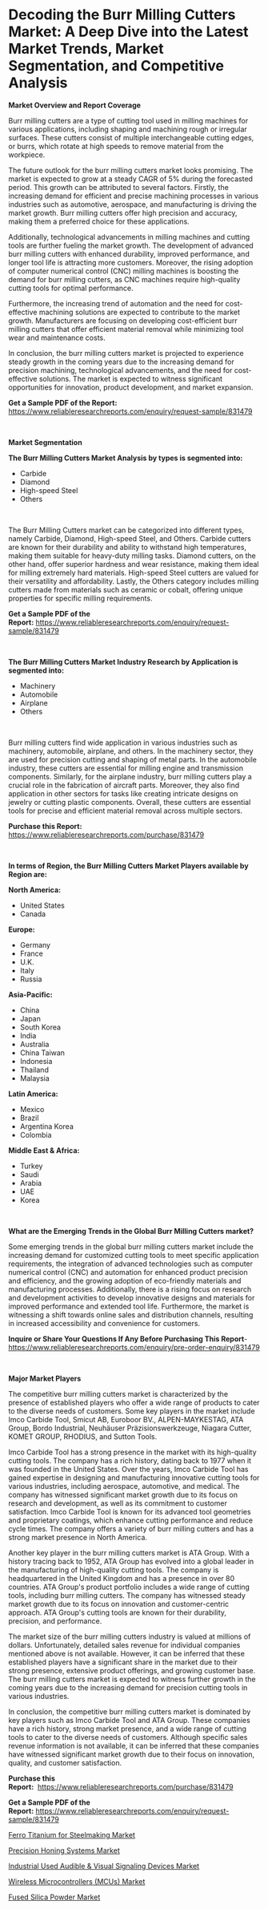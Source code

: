 <p><h1>Decoding the Burr Milling Cutters Market: A Deep Dive into the Latest Market Trends, Market Segmentation, and Competitive Analysis</h1></p><p><strong>Market Overview and Report Coverage</strong></p>
<p><p>Burr milling cutters are a type of cutting tool used in milling machines for various applications, including shaping and machining rough or irregular surfaces. These cutters consist of multiple interchangeable cutting edges, or burrs, which rotate at high speeds to remove material from the workpiece.</p><p>The future outlook for the burr milling cutters market looks promising. The market is expected to grow at a steady CAGR of 5% during the forecasted period. This growth can be attributed to several factors. Firstly, the increasing demand for efficient and precise machining processes in various industries such as automotive, aerospace, and manufacturing is driving the market growth. Burr milling cutters offer high precision and accuracy, making them a preferred choice for these applications.</p><p>Additionally, technological advancements in milling machines and cutting tools are further fueling the market growth. The development of advanced burr milling cutters with enhanced durability, improved performance, and longer tool life is attracting more customers. Moreover, the rising adoption of computer numerical control (CNC) milling machines is boosting the demand for burr milling cutters, as CNC machines require high-quality cutting tools for optimal performance.</p><p>Furthermore, the increasing trend of automation and the need for cost-effective machining solutions are expected to contribute to the market growth. Manufacturers are focusing on developing cost-efficient burr milling cutters that offer efficient material removal while minimizing tool wear and maintenance costs.</p><p>In conclusion, the burr milling cutters market is projected to experience steady growth in the coming years due to the increasing demand for precision machining, technological advancements, and the need for cost-effective solutions. The market is expected to witness significant opportunities for innovation, product development, and market expansion.</p></p>
<p><strong>Get a Sample PDF of the Report:</strong> <a href="https://www.reliableresearchreports.com/enquiry/request-sample/831479">https://www.reliableresearchreports.com/enquiry/request-sample/831479</a></p>
<p>&nbsp;</p>
<p><strong>Market Segmentation</strong></p>
<p><strong>The Burr Milling Cutters Market Analysis by types is segmented into:</strong></p>
<p><ul><li>Carbide</li><li>Diamond</li><li>High-speed Steel</li><li>Others</li></ul></p>
<p>&nbsp;</p>
<p><p>The Burr Milling Cutters market can be categorized into different types, namely Carbide, Diamond, High-speed Steel, and Others. Carbide cutters are known for their durability and ability to withstand high temperatures, making them suitable for heavy-duty milling tasks. Diamond cutters, on the other hand, offer superior hardness and wear resistance, making them ideal for milling extremely hard materials. High-speed Steel cutters are valued for their versatility and affordability. Lastly, the Others category includes milling cutters made from materials such as ceramic or cobalt, offering unique properties for specific milling requirements.</p></p>
<p><strong>Get a Sample PDF of the Report:</strong>&nbsp;<a href="https://www.reliableresearchreports.com/enquiry/request-sample/831479">https://www.reliableresearchreports.com/enquiry/request-sample/831479</a></p>
<p>&nbsp;</p>
<p><strong>The Burr Milling Cutters Market Industry Research by Application is segmented into:</strong></p>
<p><ul><li>Machinery</li><li>Automobile</li><li>Airplane</li><li>Others</li></ul></p>
<p>&nbsp;</p>
<p><p>Burr milling cutters find wide application in various industries such as machinery, automobile, airplane, and others. In the machinery sector, they are used for precision cutting and shaping of metal parts. In the automobile industry, these cutters are essential for milling engine and transmission components. Similarly, for the airplane industry, burr milling cutters play a crucial role in the fabrication of aircraft parts. Moreover, they also find application in other sectors for tasks like creating intricate designs on jewelry or cutting plastic components. Overall, these cutters are essential tools for precise and efficient material removal across multiple sectors.</p></p>
<p><strong>Purchase this Report:</strong>&nbsp; <a href="https://www.reliableresearchreports.com/purchase/831479">https://www.reliableresearchreports.com/purchase/831479</a></p>
<p>&nbsp;</p>
<p><strong>In terms of Region, the Burr Milling Cutters Market Players available by Region are:</strong></p>
<p>
    <p> <strong> North America: </strong>
        <ul>
            <li>United States</li>
            <li>Canada</li>
        </ul>
        </p> 
    <p> <strong> Europe: </strong>
        <ul>
            <li>Germany</li>
            <li>France</li>
            <li>U.K.</li>
            <li>Italy</li>
            <li>Russia</li>
        </ul>
        </p> 
    <p> <strong> Asia-Pacific: </strong>
        <ul>
            <li>China</li>
            <li>Japan</li>
            <li>South Korea</li>
            <li>India</li>
            <li>Australia</li>
            <li>China Taiwan</li>
            <li>Indonesia</li>
            <li>Thailand</li>
            <li>Malaysia</li>
        </ul>
        </p> 
    <p> <strong> Latin America: </strong>
        <ul>
            <li>Mexico</li>
            <li>Brazil</li>
            <li>Argentina Korea</li>
            <li>Colombia</li>
        </ul>
        </p> 
    <p> <strong> Middle East & Africa: </strong>
        <ul>
            <li>Turkey</li>
            <li>Saudi</li>
            <li>Arabia</li>
            <li>UAE</li>
            <li>Korea</li>
        </ul>
    </p>
    </p>
<p>&nbsp;</p>
<p><strong>What are the Emerging Trends in the Global Burr Milling Cutters market?</strong></p>
<p><p>Some emerging trends in the global burr milling cutters market include the increasing demand for customized cutting tools to meet specific application requirements, the integration of advanced technologies such as computer numerical control (CNC) and automation for enhanced product precision and efficiency, and the growing adoption of eco-friendly materials and manufacturing processes. Additionally, there is a rising focus on research and development activities to develop innovative designs and materials for improved performance and extended tool life. Furthermore, the market is witnessing a shift towards online sales and distribution channels, resulting in increased accessibility and convenience for customers.</p></p>
<p><strong>Inquire or Share Your Questions If Any Before Purchasing This Report</strong>- <a href="https://www.reliableresearchreports.com/enquiry/pre-order-enquiry/831479">https://www.reliableresearchreports.com/enquiry/pre-order-enquiry/831479</a></p>
<p>&nbsp;</p>
<p><strong>Major Market Players</strong></p>
<p><p>The competitive burr milling cutters market is characterized by the presence of established players who offer a wide range of products to cater to the diverse needs of customers. Some key players in the market include Imco Carbide Tool, Smicut AB, Euroboor BV., ALPEN-MAYKESTAG, ATA Group, Bordo Industrial, Neuhäuser Präzisionswerkzeuge, Niagara Cutter, KOMET GROUP, RHODIUS, and Sutton Tools.</p><p>Imco Carbide Tool has a strong presence in the market with its high-quality cutting tools. The company has a rich history, dating back to 1977 when it was founded in the United States. Over the years, Imco Carbide Tool has gained expertise in designing and manufacturing innovative cutting tools for various industries, including aerospace, automotive, and medical. The company has witnessed significant market growth due to its focus on research and development, as well as its commitment to customer satisfaction. Imco Carbide Tool is known for its advanced tool geometries and proprietary coatings, which enhance cutting performance and reduce cycle times. The company offers a variety of burr milling cutters and has a strong market presence in North America.</p><p>Another key player in the burr milling cutters market is ATA Group. With a history tracing back to 1952, ATA Group has evolved into a global leader in the manufacturing of high-quality cutting tools. The company is headquartered in the United Kingdom and has a presence in over 80 countries. ATA Group's product portfolio includes a wide range of cutting tools, including burr milling cutters. The company has witnessed steady market growth due to its focus on innovation and customer-centric approach. ATA Group's cutting tools are known for their durability, precision, and performance.</p><p>The market size of the burr milling cutters industry is valued at millions of dollars. Unfortunately, detailed sales revenue for individual companies mentioned above is not available. However, it can be inferred that these established players have a significant share in the market due to their strong presence, extensive product offerings, and growing customer base. The burr milling cutters market is expected to witness further growth in the coming years due to the increasing demand for precision cutting tools in various industries.</p><p>In conclusion, the competitive burr milling cutters market is dominated by key players such as Imco Carbide Tool and ATA Group. These companies have a rich history, strong market presence, and a wide range of cutting tools to cater to the diverse needs of customers. Although specific sales revenue information is not available, it can be inferred that these companies have witnessed significant market growth due to their focus on innovation, quality, and customer satisfaction.</p></p>
<p><strong>Purchase this Report:</strong>&nbsp;&nbsp;<a href="https://www.reliableresearchreports.com/purchase/831479">https://www.reliableresearchreports.com/purchase/831479</a></p>
<p></p>
<p><strong>Get a Sample PDF of the Report:</strong>&nbsp;<a href="https://www.reliableresearchreports.com/enquiry/request-sample/831479">https://www.reliableresearchreports.com/enquiry/request-sample/831479</a></p>
<p><p><a href="https://medium.com/@enosstark1905/ferro-titanium-for-steelmaking-market-exploring-market-share-market-trends-and-future-growth-91c17805fc8e">Ferro Titanium for Steelmaking Market</a></p><p><a href="https://www.linkedin.com/pulse/precision-honing-systems-market-research-report-provides-thorough/">Precision Honing Systems Market</a></p><p><a href="https://medium.com/@bartlakin/industrial-used-audible-visual-signaling-devices-market-exploring-market-share-market-trends-afa62eb26f0f">Industrial Used Audible & Visual Signaling Devices Market</a></p><p><a href="https://www.linkedin.com/pulse/wireless-microcontrollers-mcus-market-size-share-amp-trends/">Wireless Microcontrollers (MCUs) Market</a></p><p><a href="https://www.linkedin.com/pulse/fused-silica-powder-market-research-report-unlocks-analysis/">Fused Silica Powder Market</a></p></p>
